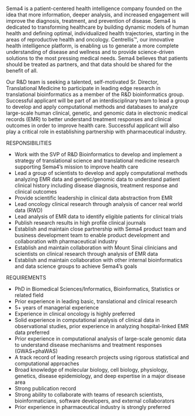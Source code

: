 Sema4 is a patient-centered health intelligence company founded on the idea that more information, deeper analysis, and increased engagement will improve the diagnosis, treatment, and prevention of disease. Sema4 is dedicated to transforming healthcare by building dynamic models of human health and defining optimal, individualized health trajectories, starting in the areas of reproductive health and oncology. Centrellis™, our innovative health intelligence platform, is enabling us to generate a more complete understanding of disease and wellness and to provide science-driven solutions to the most pressing medical needs. Sema4 believes that patients should be treated as partners, and that data should be shared for the benefit of all.

Our R&D team is seeking a talented, self-motivated Sr. Director, Translational Medicine to participate in leading edge research in translational bioinformatics as a member of the R&D bioinformatics group. Successful applicant will be part of an interdisciplinary team to lead a group to develop and apply computational methods and databases to analyze large-scale human clinical, genetic, and genomic data in electronic medical records (EMR) to better understand treatment responses and clinical outcomes in order to improve health care. Successful applicant will also play a critical role in establishing partnership with pharmaceutical industry.

RESPONSIBILITIES

*	Work with the SVP of R&D Bioinformatics to develop and implement a strategy of translational science and translational medicine research supporting Sema4’s mission to improve health care
*	Lead a group of scientists to develop and apply computational methods analyzing EMR data and genetic/genomic data to understand patient clinical history including disease diagnosis, treatment response and clinical outcomes
*	Provide scientific leadership in clinical data abstraction from EMR
*	Lead oncology clinical research through analysis of cancer real world data (RWD)
*	Lead analysis of EMR data to identify eligible patients for clinical trials
*	Publish research results in high profile clinical journals
*	Establish and maintain close partnership with Sema4 product team and business development team to enable product development and collaboration with pharmaceutical industry
*	Establish and maintain collaboration with Mount Sinai clinicians and scientists on clinical research through analysis of EMR data
*	Establish and maintain collaboration with other internal bioinformatics and data science groups to achieve Sema4’s goals

REQUIREMENTS

*	PhD in Biomedical Sciences/Informatics, Bioinformatics, Statistics or related field
*	Prior experience in leading basic, translational and clinical research
*	5+ years of managerial experience
*	Experience in clinical oncology is highly preferred
*	Solid experience in computational analysis of clinical data in observational studies, prior experience in analyzing hospital-linked EMR data preferred
*	Prior experience in computational analysis of large-scale genomic data to understand disease mechanisms and treatment responses (GWAS+phaWAS)
*	A track record of leading research projects using rigorous statistical and computational approaches
*	Broad knowledge of molecular biology, cell biology, physiology, genetics, disease epidemiology, and deep expertise in a major disease area
*	Strong publication record
*	Strong ability to collaborate with teams of research scientists, bioinformaticians, software developers, and external collaborators
*	Prior experience in pharmaceutical industry is strongly preferred

